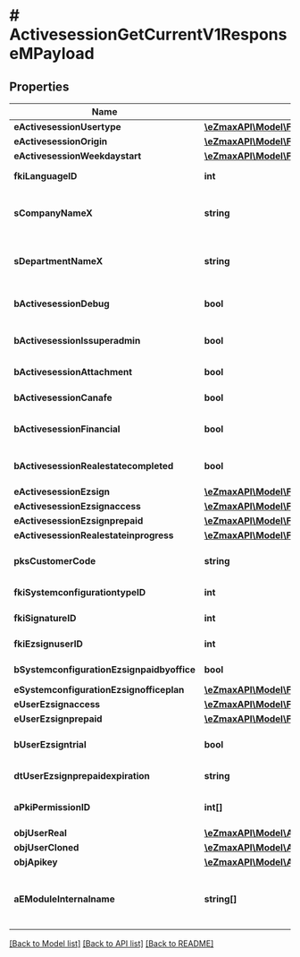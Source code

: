 # # ActivesessionGetCurrentV1ResponseMPayload

## Properties

Name | Type | Description | Notes
------------ | ------------- | ------------- | -------------
**eActivesessionUsertype** | [**\eZmaxAPI\Model\FieldEActivesessionUsertype**](FieldEActivesessionUsertype.md) |  |
**eActivesessionOrigin** | [**\eZmaxAPI\Model\FieldEActivesessionOrigin**](FieldEActivesessionOrigin.md) |  |
**eActivesessionWeekdaystart** | [**\eZmaxAPI\Model\FieldEActivesessionWeekdaystart**](FieldEActivesessionWeekdaystart.md) |  |
**fkiLanguageID** | **int** | The unique ID of the Language.  Valid values:  |Value|Description| |-|-| |1|French| |2|English| |
**sCompanyNameX** | **string** | The Name of the Company in the language of the requester |
**sDepartmentNameX** | **string** | The Name of the Department in the language of the requester |
**bActivesessionDebug** | **bool** | Whether the active session is in debug or not |
**bActivesessionIssuperadmin** | **bool** | Whether the active session is superadmin or not |
**bActivesessionAttachment** | **bool** | Can access attachment when we clone a user | [optional]
**bActivesessionCanafe** | **bool** | Can access canafe when we clone a user | [optional]
**bActivesessionFinancial** | **bool** | Can access financial element when we clone a user | [optional]
**bActivesessionRealestatecompleted** | **bool** | Can access closed realestate folders when we clone a user | [optional]
**eActivesessionEzsign** | [**\eZmaxAPI\Model\FieldEActivesessionEzsign**](FieldEActivesessionEzsign.md) |  | [optional]
**eActivesessionEzsignaccess** | [**\eZmaxAPI\Model\FieldEActivesessionEzsignaccess**](FieldEActivesessionEzsignaccess.md) |  |
**eActivesessionEzsignprepaid** | [**\eZmaxAPI\Model\FieldEActivesessionEzsignprepaid**](FieldEActivesessionEzsignprepaid.md) |  | [optional]
**eActivesessionRealestateinprogress** | [**\eZmaxAPI\Model\FieldEActivesessionRealestateinprogress**](FieldEActivesessionRealestateinprogress.md) |  | [optional]
**pksCustomerCode** | **string** | The customer code assigned to your account |
**fkiSystemconfigurationtypeID** | **int** | The unique ID of the Systemconfigurationtype |
**fkiSignatureID** | **int** | The unique ID of the Signature | [optional]
**fkiEzsignuserID** | **int** | The unique ID of the Ezsignuser | [optional]
**bSystemconfigurationEzsignpaidbyoffice** | **bool** | Whether if Ezsign is paid by the company or not | [optional]
**eSystemconfigurationEzsignofficeplan** | [**\eZmaxAPI\Model\FieldESystemconfigurationEzsignofficeplan**](FieldESystemconfigurationEzsignofficeplan.md) |  | [optional]
**eUserEzsignaccess** | [**\eZmaxAPI\Model\FieldEUserEzsignaccess**](FieldEUserEzsignaccess.md) |  |
**eUserEzsignprepaid** | [**\eZmaxAPI\Model\FieldEUserEzsignprepaid**](FieldEUserEzsignprepaid.md) |  | [optional]
**bUserEzsigntrial** | **bool** | Whether the User&#39;s eZsign subscription is a trial | [optional]
**dtUserEzsignprepaidexpiration** | **string** | The eZsign prepaid expiration date | [optional]
**aPkiPermissionID** | **int[]** | An array of permissions granted to the user or api key |
**objUserReal** | [**\eZmaxAPI\Model\ActivesessionResponseCompoundUser**](ActivesessionResponseCompoundUser.md) |  |
**objUserCloned** | [**\eZmaxAPI\Model\ActivesessionResponseCompoundUser**](ActivesessionResponseCompoundUser.md) |  | [optional]
**objApikey** | [**\eZmaxAPI\Model\ActivesessionResponseCompoundApikey**](ActivesessionResponseCompoundApikey.md) |  | [optional]
**aEModuleInternalname** | **string[]** | An Array of Registered modules.  These are the modules that are Licensed to be used by the User or the API Key. |

[[Back to Model list]](../../README.md#models) [[Back to API list]](../../README.md#endpoints) [[Back to README]](../../README.md)
